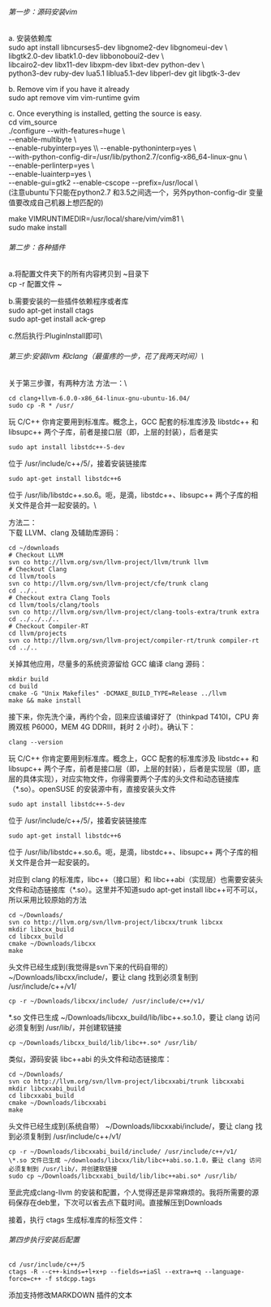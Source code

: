 ###### 第一步：源码安装vim 
a. 安装依赖库  
sudo apt install libncurses5-dev libgnome2-dev libgnomeui-dev \\\
libgtk2.0-dev libatk1.0-dev libbonoboui2-dev \\\
libcairo2-dev libx11-dev libxpm-dev libxt-dev python-dev \\\
python3-dev ruby-dev lua5.1 liblua5.1-dev libperl-dev git libgtk-3-dev

b. Remove vim if you have it already \
sudo apt remove vim vim-runtime gvim

c. Once everything is installed, getting the source is easy. \
cd vim_source \
./configure --with-features=huge \\\
--enable-multibyte \\\
 --enable-rubyinterp=yes \\\ 
--enable-pythoninterp=yes \\\
 --with-python-config-dir=/usr/lib/python2.7/config-x86_64-linux-gnu  \\\
--enable-perlinterp=yes \\\
 --enable-luainterp=yes \\\
--enable-gui=gtk2 --enable-cscope --prefix=/usr/local \\\
     (注意ubuntu下只能在python2.7 和3.5之间选一个，另外python-config-dir 变量值要改成自己机器上想匹配的)

make VIMRUNTIMEDIR=/usr/local/share/vim/vim81 \\\
sudo make install

###### 第二步：各种插件

a.将配置文件夹下的所有内容拷贝到 ~目录下 \
cp -r 配置文件 ~

b.需要安装的一些插件依赖程序或者库 \
sudo apt-get install ctags \
sudo apt-get install ack-grep


c.然后执行:PluginInstall即可\


###### 第三步:安装llvm 和clang（最蛋疼的一步，花了我两天时间）\

关于第三步骤，有两种方法
方法一：\
```
cd clang+llvm-6.0.0-x86_64-linux-gnu-ubuntu-16.04/
sudo cp -R * /usr/

```
玩 C/C++ 你肯定要用到标准库。概念上，GCC 配套的标准库涉及 libstdc++ 和 libsupc++ 两个子库，前者是接口层（即，上层的封装），后者是实
  
```
sudo apt install libstdc++-5-dev
```
位于 /usr/include/c++/5/，接着安装链接库
  
```
sudo apt-get install libstdc++6
```
位于 /usr/lib/libstdc++.so.6。呃，是滴，libstdc++、libsupc++ 两个子库的相关文件是合并一起安装的。\

方法二：\
下载 LLVM、clang 及辅助库源码： 
```
cd ~/downloads 
# Checkout LLVM
svn co http://llvm.org/svn/llvm-project/llvm/trunk llvm 
# Checkout Clang
cd llvm/tools 
svn co http://llvm.org/svn/llvm-project/cfe/trunk clang 
cd ../.. 
# Checkout extra Clang Tools
cd llvm/tools/clang/tools 
svn co http://llvm.org/svn/llvm-project/clang-tools-extra/trunk extra 
cd ../../../.. 
# Checkout Compiler-RT
cd llvm/projects 
svn co http://llvm.org/svn/llvm-project/compiler-rt/trunk compiler-rt 
cd ../..
```
关掉其他应用，尽量多的系统资源留给 GCC 编译 clang 源码：

```
mkdir build
cd build
cmake -G "Unix Makefiles" -DCMAKE_BUILD_TYPE=Release ../llvm
make && make install
```
接下来，你先洗个澡，再约个会，回来应该编译好了（thinkpad T410I，CPU 奔腾双核 P6000，MEM 4G DDRIII，耗时 2 小时）。确认下：

```
clang --version 
```

玩 C/C++ 你肯定要用到标准库。概念上，GCC 配套的标准库涉及 libstdc++ 和 libsupc++ 两个子库，前者是接口层（即，上层的封装），后者是实现层（即，底层的具体实现），对应实物文件，你得需要两个子库的头文件和动态链接库（\*.so）。openSUSE 的安装源中有，直接安装头文件

```
sudo apt install libstdc++-5-dev
```
位于 /usr/include/c++/5/，接着安装链接库

```
sudo apt-get install libstdc++6
```
位于 /usr/lib/libstdc++.so.6。呃，是滴，libstdc++、libsupc++ 两个子库的相关文件是合并一起安装的。

对应到 clang 的标准库，libc++（接口层）和 libc++abi（实现层）也需要安装头文件和动态链接库（\*.so）。这里并不知道sudo apt-get install libc++可不可以，所以采用比较原始的方法


```
cd ~/Downloads/ 
svn co http://llvm.org/svn/llvm-project/libcxx/trunk libcxx 
mkdir libcxx_build
cd libcxx_build 
cmake ~/Downloads/libcxx
make
```
头文件已经生成到(我觉得是svn下来的代码自带的） ~/Downloads/libcxx/include/，要让 clang 找到必须复制到 /usr/include/c++/v1/

```
cp -r ~/Downloads/libcxx/include/ /usr/include/c++/v1/
```

*.so 文件已生成 ~/Downloads/libcxx_build/lib/libc++.so.1.0，要让 clang 访问必须复制到 /usr/lib/，并创建软链接

```
cp ~/Downloads/libcxx_build/lib/libc++.so* /usr/lib/
```
类似，源码安装 libc++abi 的头文件和动态链接库：

```
cd ~/Downloads/ 
svn co http://llvm.org/svn/llvm-project/libcxxabi/trunk libcxxabi 
mkdir libcxxabi_build
cd libcxxabi_build
cmake ~/Downloads/libcxxabi
make
```
头文件已经生成到(系统自带） ~/Downloads/libcxxabi/include/，要让 clang 找到必须复制到 /usr/include/c++/v1/

```
cp -r ~/Downloads/libcxxabi_build/include/ /usr/include/c++/v1/
\*.so 文件已生成 ~/downloads/libcxx/lib/libc++abi.so.1.0，要让 clang 访问必须复制到 /usr/lib/，并创建软链接
sudo cp ~/Downloads/libcxxabi_build/lib/libc++abi.so* /usr/lib/
```
至此完成clang-llvm 的安装和配置，个人觉得还是非常麻烦的。我将所需要的源码保存在deb里，下次可以省去点下载时间。直接解压到Downloads

接着，执行 ctags 生成标准库的标签文件：
###### 第四步执行安装后配置
```
cd /usr/include/c++/5
ctags -R --c++-kinds=+l+x+p --fields=+iaSl --extra=+q --language-force=c++ -f stdcpp.tags

```
添加支持修改MARKDOWN 插件的文本
